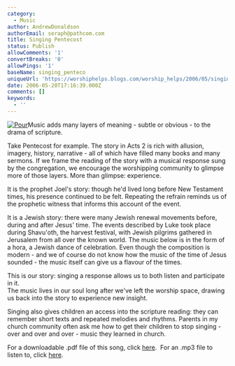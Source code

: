 ```yaml
---
category:
  - Music
author: AndrewDonaldson
authorEmail: seraph@pathcom.com
title: Singing Pentecost
status: Publish
allowComments: '1'
convertBreaks: '0'
allowPings: '1'
baseName: singing_penteco
uniqueUrl: 'https://worshiphelps.blogs.com/worship_helps/2006/05/singing_penteco.html '
date: 2006-05-20T17:16:39.000Z
comments: []
keywords:
  - ''
---
```

[![Pour](https://worshiphelps.blogs.com/worship_helps/images/pour.gif "Pour")](http://worshiphelps.blogs.com/.shared/image.html?/photos/uncategorized/pour.gif)Music adds many layers of meaning - subtle or obvious - to the drama of scripture.

Take Pentecost for example. The story in Acts 2 is rich with allusion, imagery, history, narrative - all of which have filled many books and many sermons. If we frame the reading of the story with a musical response sung by the congregation, we encourage the worshipping community to glimpse more of those layers. More than glimpse: experience.

It is the prophet Joel's story: though he'd lived long before New Testament times, his presence continued to be felt. Repeating the refrain reminds us of the prophetic witness that informs this account of the event.

It is a Jewish story: there were many Jewish renewal movements before, during and after Jesus' time. The events described by Luke took place during Shavu'oth, the harvest festival, with Jewish pilgrims gathered in Jerusalem from all over the known world. The music below is in the form of a hora, a Jewish dance of celebration. Even though the composition is modern - and we of course do not know how the music of the time of Jesus sounded - the music itself can give us a flavour of the times.

This is our story: singing a response allows us to both listen and participate in it.  
The music lives in our soul long after we've left the worship space, drawing us back into the story to experience new insight.

Singing also gives children an access into the scripture reading: they can remember short texts and repeated melodies and rhythms. Parents in my church community often ask me how to get their children to stop singing - over and over and over - music they learned in church.

For a downloadable .pdf file of this song, click [here](http://worshiphelps.blogs.com/Pour.pdf).  For an .mp3 file to listen to, click [here](http://worshiphelps.blogs.com/Pour.mp3).